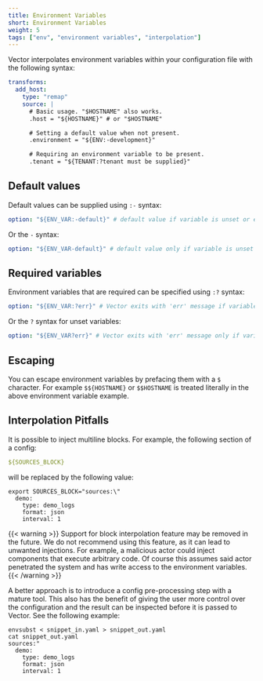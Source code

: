 ```yaml
---
title: Environment Variables
short: Environment Variables
weight: 5
tags: ["env", "environment variables", "interpolation"]
---
```


Vector interpolates environment variables within your configuration file with
the following syntax:

```yaml
transforms:
  add_host:
    type: "remap"
    source: |
      # Basic usage. "$HOSTNAME" also works.
      .host = "${HOSTNAME}" # or "$HOSTNAME"

      # Setting a default value when not present.
      .environment = "${ENV:-development}"

      # Requiring an environment variable to be present.
      .tenant = "${TENANT:?tenant must be supplied}"
```

## Default values

Default values can be supplied using `:-` syntax:

```yaml
option: "${ENV_VAR:-default}" # default value if variable is unset or empty
```

Or the `-` syntax:

```yaml
option: "${ENV_VAR-default}" # default value only if variable is unset
```

## Required variables

Environment variables that are required can be specified using `:?` syntax:

```yaml
option: "${ENV_VAR:?err}" # Vector exits with 'err' message if variable is unset or empty
```

Or  the `?` syntax for unset variables:

```yaml
option: "${ENV_VAR?err}" # Vector exits with 'err' message only if variable is unset.
```

## Escaping

You can escape environment variables by prefacing them with a `$` character. For
example `$${HOSTNAME}` or `$$HOSTNAME` is treated literally in the above
environment variable example.

## Interpolation Pitfalls


It is possible to inject multiline blocks. For example, the following section of a config:

```yaml
${SOURCES_BLOCK}
```

will be replaced by the following value:

```shell
export SOURCES_BLOCK="sources:\"
  demo:
    type: demo_logs
    format: json
    interval: 1
```

{{< warning >}}
Support for block interpolation feature may be removed in the future.
We do not recommend using this feature, as it can lead to unwanted injections.
For example, a malicious actor could inject components that execute arbitrary code.
Of course this assumes said actor penetrated the system and has write access to the environment variables.
{{< /warning >}}

A better approach is to introduce a config pre-processing step with a mature tool. This also has the benefit of giving the user
more control over the configuration and the result can be inspected before it is passed to Vector. See the following example:

```shell
envsubst < snippet_in.yaml > snippet_out.yaml
cat snippet_out.yaml
sources:"
  demo:
    type: demo_logs
    format: json
    interval: 1
```
